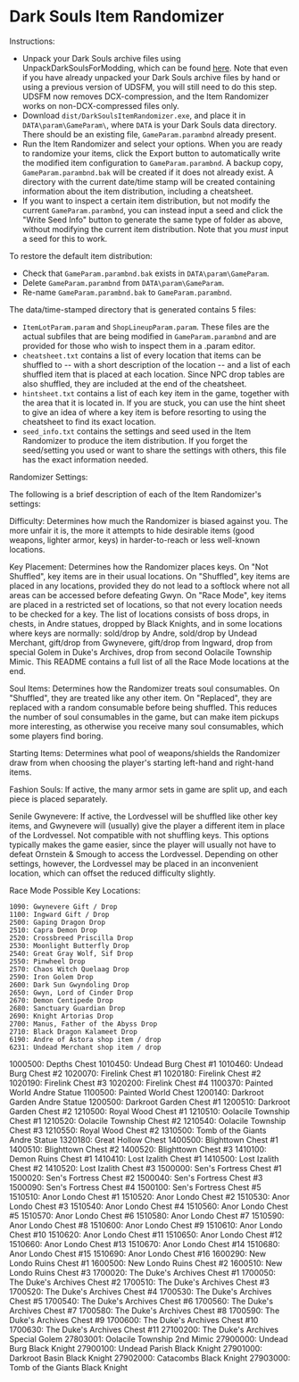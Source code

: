 # Dark Souls Item Randomizer

Instructions:

* Unpack your Dark Souls archive files using UnpackDarkSoulsForModding, which can be found [here](https://github.com/HotPocketRemix/UnpackDarkSoulsForModding). Note that even if you have already unpacked your Dark Souls 
archive files by hand or using a previous version of UDSFM, you will still need to do this step. UDSFM now removes DCX-compression, and the Item Randomizer works on
non-DCX-compressed files only.
* Download `dist/DarkSoulsItemRandomizer.exe`, and place it in `DATA\param\GameParam\`, where `DATA` is your Dark Souls data directory. There should be an
existing file, `GameParam.parambnd` already present.
* Run the Item Randomizer and select your options. When you are ready to randomize your items, click the Export button to automatically write the modified item
configuration to `GameParam.parambnd`. A backup copy, `GameParam.parambnd.bak` will be created if it does not already exist. A directory with the current date/time stamp 
will be created containing information about the item distribution, including a cheatsheet.
* If you want to inspect a certain item distribution, but not modify the current `GameParam.parambnd`, you can instead input a seed and click the "Write Seed Info" button
to generate the same type of folder as above, without modifying the current item distribution. Note that you *must* input a seed for this to work.

To restore the default item distribution:

* Check that `GameParam.parambnd.bak` exists in `DATA\param\GameParam`.
* Delete `GameParam.parambnd` from `DATA\param\GameParam`.
* Re-name `GameParam.parambnd.bak` to `GameParam.parambnd`.

The data/time-stamped directory that is generated contains 5 files:

* `ItemLotParam.param` and `ShopLineupParam.param`. These files are the actual subfiles that are being modified in `GameParam.parambnd` and are
provided for those who wish to inspect them in a .param editor.
* `cheatsheet.txt` contains a list of every location that items can be shuffled to -- with a short description of the location -- and a list of each
shuffled item that is placed at each location. Since NPC drop tables are also shuffled, they are included at the end of the cheatsheet.
* `hintsheet.txt` contains a list of each key item in the game, together with the area that it is located in. If you are stuck, you can use the
hint sheet to give an idea of where a key item is before resorting to using the cheatsheet to find its exact location.
* `seed_info.txt` contains the settings and seed used in the Item Randomizer to produce the item distribution. If you forget the seed/setting you used or want to share the
settings with others, this file has the exact information needed.



Randomizer Settings:

The following is a brief description of each of the Item Randomizer's settings:

Difficulty: Determines how much the Randomizer is biased against you. The more unfair it is, the more it attempts to hide desirable items (good weapons, lighter armor, keys)
in harder-to-reach or less well-known locations.

Key Placement: Determines how the Randomizer places keys. On "Not Shuffled", key items are in their usual locations. On "Shuffled", key items are placed in any locations, provided they do
not lead to a softlock where not all areas can be accessed before defeating Gwyn. On "Race Mode", key items are placed in a restricted set of locations, so that not every location needs
to be checked for a key. The list of locations consists of boss drops, in chests, in Andre statues, dropped by Black Knights, and in some locations where keys are normally:
sold/drop by Andre, sold/drop by Undead Merchant, gift/drop from Gwynevere, gift/drop from Ingward, drop from special Golem in Duke's Archives, drop from second Oolacile Township Mimic.
This README contains a full list of all the Race Mode locations at the end.

Soul Items: Determines how the Randomizer treats soul consumables. On "Shuffled", they are treated like any other item. On "Replaced", they are replaced with a random consumable before being shuffled.
This reduces the number of soul consumables in the game, but can make item pickups more interesting, as otherwise you receive many soul consumables, which some players find boring.

Starting Items: Determines what pool of weapons/shields the Randomizer draw from when choosing the player's starting left-hand and right-hand items.

Fashion Souls: If active, the many armor sets in game are split up, and each piece is placed separately.

Senile Gwynevere: If active, the Lordvessel will be shuffled like other key items, and Gwynevere will (usually) give the player a different item in place of the Lordvessel. Not compatible with not shuffling keys.
This options typically makes the game easier, since the player will usually not have to defeat Ornstein & Smough to access the Lordvessel. Depending on other settings, however, the Lordvessel may be placed
in an inconvenient location, which can offset the reduced difficulty slightly.


Race Mode Possible Key Locations:

    1090: Gwynevere Gift / Drop
    1100: Ingward Gift / Drop
    2500: Gaping Dragon Drop
    2510: Capra Demon Drop
    2520: Crossbreed Priscilla Drop
    2530: Moonlight Butterfly Drop
    2540: Great Gray Wolf, Sif Drop
    2550: Pinwheel Drop
    2570: Chaos Witch Quelaag Drop
    2590: Iron Golem Drop
    2600: Dark Sun Gwyndoling Drop
    2650: Gwyn, Lord of Cinder Drop
    2670: Demon Centipede Drop
    2680: Sanctuary Guardian Drop
    2690: Knight Artorias Drop
    2700: Manus, Father of the Abyss Drop
    2710: Black Dragon Kalameet Drop
    6190: Andre of Astora shop item / drop
    6231: Undead Merchant shop item / drop
 1000500: Depths Chest
 1010450: Undead Burg Chest #1
 1010460: Undead Burg Chest #2
 1020070: Firelink Chest #1
 1020180: Firelink Chest #2
 1020190: Firelink Chest #3
 1020200: Firelink Chest #4
 1100370: Painted World Andre Statue
 1100500: Painted World Chest
 1200140: Darkroot Garden Andre Statue
 1200500: Darkroot Garden Chest #1
 1200510: Darkroot Garden Chest #2
 1210500: Royal Wood Chest #1
 1210510: Oolacile Township Chest #1
 1210520: Oolacile Township Chest #2
 1210540: Oolacile Township Chest #3
 1210550: Royal Wood Chest #2
 1310500: Tomb of the Giants Andre Statue
 1320180: Great Hollow Chest
 1400500: Blighttown Chest #1
 1400510: Blighttown Chest #2
 1400520: Blighttown Chest #3
 1410100: Demon Ruins Chest #1
 1410410: Lost Izalith Chest #1
 1410500: Lost Izalith Chest #2
 1410520: Lost Izalith Chest #3
 1500000: Sen's Fortress Chest #1
 1500020: Sen's Fortress Chest #2
 1500040: Sen's Fortress Chest #3
 1500090: Sen's Fortress Chest #4
 1500100: Sen's Fortress Chest #5
 1510510: Anor Londo Chest #1
 1510520: Anor Londo Chest #2
 1510530: Anor Londo Chest #3
 1510540: Anor Londo Chest #4
 1510560: Anor Londo Chest #5
 1510570: Anor Londo Chest #6
 1510580: Anor Londo Chest #7
 1510590: Anor Londo Chest #8
 1510600: Anor Londo Chest #9
 1510610: Anor Londo Chest #10
 1510620: Anor Londo Chest #11
 1510650: Anor Londo Chest #12
 1510660: Anor Londo Chest #13
 1510670: Anor Londo Chest #14
 1510680: Anor Londo Chest #15
 1510690: Anor Londo Chest #16
 1600290: New Londo Ruins Chest #1
 1600500: New Londo Ruins Chest #2
 1600510: New Londo Ruins Chest #3
 1700020: The Duke's Archives Chest #1
 1700050: The Duke's Archives Chest #2
 1700510: The Duke's Archives Chest #3
 1700520: The Duke's Archives Chest #4
 1700530: The Duke's Archives Chest #5
 1700540: The Duke's Archives Chest #6
 1700560: The Duke's Archives Chest #7
 1700580: The Duke's Archives Chest #8
 1700590: The Duke's Archives Chest #9
 1700600: The Duke's Archives Chest #10
 1700630: The Duke's Archives Chest #11
27100200: The Duke's Archives Special Golem
27803001: Oolacile Township 2nd Mimic
27900000: Undead Burg Black Knight
27900100: Undead Parish Black Knight
27901000: Darkroot Basin Black Knight
27902000: Catacombs Black Knight
27903000: Tomb of the Giants Black Knight